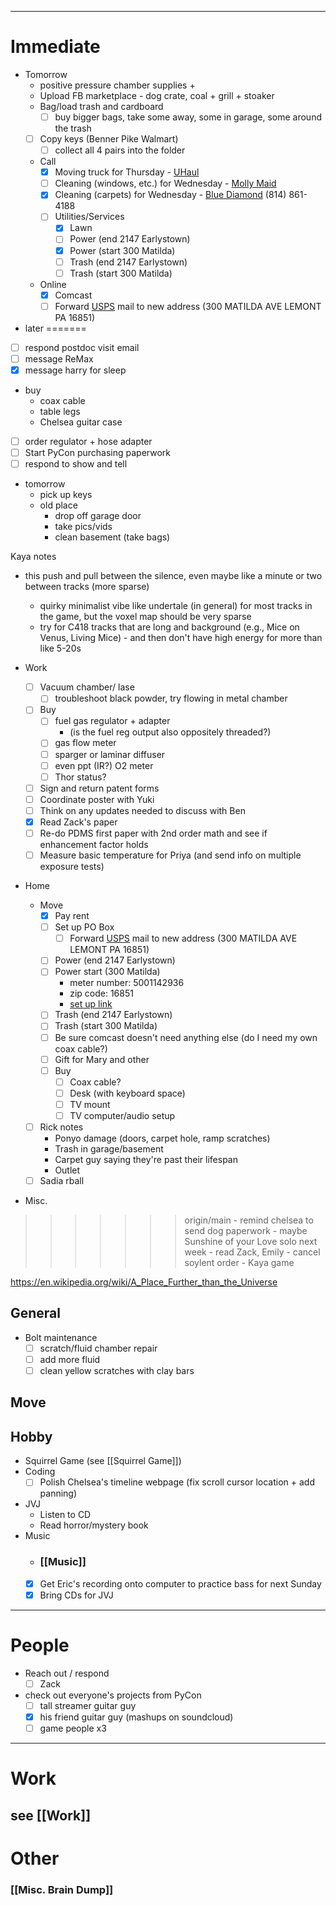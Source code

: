  ---
# Immediate

- Tomorrow
	- positive pressure chamber supplies + 
	- Upload FB marketplace - dog crate, coal + grill + stoaker
	- Bag/load trash and cardboard
		- [ ] buy bigger bags, take some away, some in garage, some around the trash
	- [ ] Copy keys (Benner Pike Walmart)
		- [ ] collect all 4 pairs into the folder
	- Call
		- [x] Moving truck for Thursday - [UHaul](https://www.uhaul.com/)
		- [ ] Cleaning (windows, etc.) for Wednesday - [Molly Maid](https://www.mollymaid.com/lewistown-state-college/our-services/move-out-cleaning/)
		- [x] Cleaning (carpets) for Wednesday - [Blue Diamond](https://www.bluediamondcarpetcleaners.com/) (814) 861-4188
		- [ ] Utilities/Services
			- [x] Lawn
			- [ ] Power (end 2147 Earlystown)
			- [x] Power (start 300 Matilda)
			- [ ] Trash (end 2147 Earlystown)
			- [ ] Trash (start 300 Matilda)
	- Online
		- [x] Comcast
		- [ ] Forward [USPS](https://www.usps.com/manage/forward.htm) mail to new address (300 MATILDA AVE LEMONT PA 16851)
- later
=======
- [ ] respond postdoc visit email
- [ ] message ReMax
- [x] message harry for sleep
- buy
	- coax cable
	- table legs
	- Chelsea guitar case
- [ ] order regulator + hose adapter
- [ ] Start PyCon purchasing paperwork
- [ ] respond to show and tell
- tomorrow
	- pick up keys
	- old place
		- drop off garage door
		- take pics/vids
		- clean basement (take bags)

Kaya notes
- this push and pull between the silence, even maybe like a minute or two between tracks (more sparse)
	- quirky minimalist vibe like undertale (in general) for most tracks in the game, but the voxel map should be very sparse
	- try for C418 tracks that are long and background (e.g., Mice on Venus, Living Mice) - and then don't have high energy for more than like 5-20s

- Work
	- [ ] Vacuum chamber/ lase
		- [ ] troubleshoot black powder, try flowing in metal chamber
	- [ ] Buy
		- [ ] fuel gas regulator + adapter
			- (is the fuel reg output also oppositely threaded?)
		- [ ] gas flow meter
		- [ ] sparger or laminar diffuser
		- [ ] even ppt (IR?) O2 meter 
		- [ ] Thor status?
	- [ ] Sign and return patent forms
	- [ ] Coordinate poster with Yuki
	- [ ] Think on any updates needed to discuss with Ben
	- [x] Read Zack's paper
	- [ ] Re-do PDMS first paper with 2nd order math and see if enhancement factor holds 
	- [ ] Measure basic temperature for Priya (and send info on multiple exposure tests)
	
- Home
	- Move
		- [x] Pay rent
		- [ ] Set up PO Box
			- [ ] Forward [USPS](https://www.usps.com/manage/forward.htm) mail to new address (300 MATILDA AVE LEMONT PA 16851)
		- [ ] Power (end 2147 Earlystown)
		- [ ] Power start (300 Matilda)
			- meter number: 5001142936
			- zip code: 16851
			- [set up link](https://www.firstenergycorp.com/service_requests/Start_Service/new_address.html)
		- [ ] Trash (end 2147 Earlystown)
		- [ ] Trash (start 300 Matilda)
		- [ ] Be sure comcast doesn't need anything else (do I need my own coax cable?)
		- [ ] Gift for Mary and other
		- [ ] Buy
			- [ ] Coax cable?
			- [ ] Desk (with keyboard space)
			- [ ] TV mount
			- [ ] TV computer/audio setup
	- [ ] Rick notes
		- Ponyo damage (doors, carpet hole, ramp scratches)
		- Trash in garage/basement
		- Carpet guy saying they're past their lifespan
		- Outlet
	- [ ] Sadia rball

- Misc.
>>>>>>> origin/main
	- remind chelsea to send dog paperwork
	- maybe Sunshine of your Love solo next week
	- read Zack, Emily
	- cancel soylent order
	- Kaya game

https://en.wikipedia.org/wiki/A_Place_Further_than_the_Universe
## General

 - Bolt maintenance
	 - [ ] scratch/fluid chamber repair
	 - [ ] add more fluid
	 - [ ] clean yellow scratches with clay bars
## Move

## Hobby
- Squirrel Game (see [[Squirrel Game]])
- Coding
	 - [ ] Polish Chelsea's timeline webpage (fix scroll cursor location + add panning)
 - JVJ
	 - Listen to CD
	 - Read horror/mystery book
- Music
	- ### [[Music]]
	- [x] Get Eric's recording onto computer to practice bass for next Sunday
	- [x] Bring CDs for JVJ

---
# People

 - Reach out / respond
	 - [ ] Zack
 - check out everyone's projects from PyCon
	 - [ ] tall streamer guitar guy
	 - [x] his friend guitar guy (mashups on soundcloud)
	 - [ ] game people x3

---

# Work

## see [[Work]]
# Other
### [[Misc. Brain Dump]]
